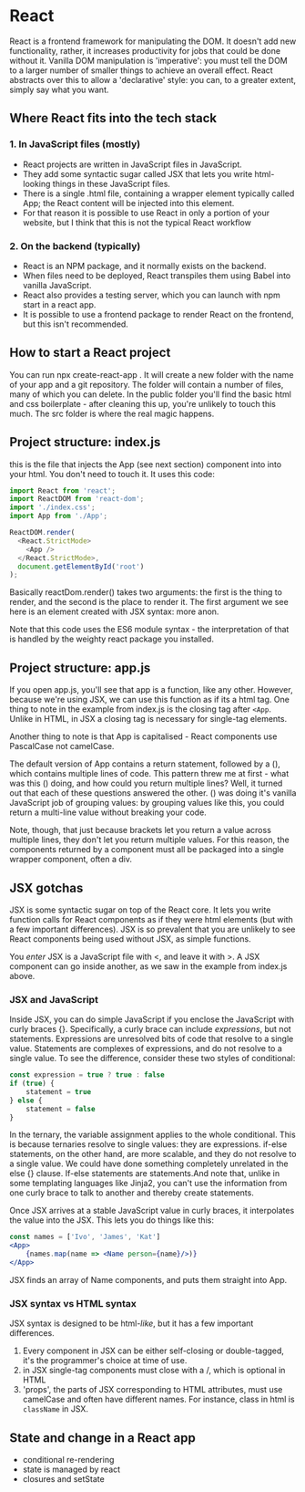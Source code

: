 # React

React is a frontend framework for manipulating the DOM. It doesn't add new functionality, rather, it increases productivity for jobs that could be done without it. Vanilla DOM manipulation is 'imperative': you must tell the DOM to a larger number of smaller things to achieve an overall effect. React abstracts over this to allow a 'declarative' style: you can, to a greater extent, simply say what you want. 

## Where React fits into the tech stack

### 1. In JavaScript files (mostly)
- React projects are written in JavaScript files in JavaScript. 
- They add some syntactic sugar called JSX that lets you write html-looking things in these JavaScript files. 
- There is a single .html file, containing a wrapper element typically called App; the React content will be injected into this element. 
- For that reason it is possible to use React in only a portion of your website, but I think that this is not the typical React workflow


### 2. On the backend (typically)
- React is an NPM package, and it normally exists on the backend. 
- When files need to be deployed, React transpiles them using Babel into vanilla JavaScript. 
- React also provides a testing server, which you can launch with npm start in a react app. 
- It is possible to use a frontend package to render React on the frontend, but this isn't recommended.

## How to start a React project

You can run npx create-react-app <app-name>. It will create a new folder with the name of your app and a git repository. The folder will contain a number of files, many of which you can delete. In the public folder you'll find the basic html and css boilerplate - after cleaning this up, you're unlikely to touch this much. The src folder is where the real magic happens. 

## Project structure: index.js
this is the file that injects the App (see next section) component into into your html. You don't need to touch it. It uses this code:

```javascript
import React from 'react';
import ReactDOM from 'react-dom';
import './index.css';
import App from './App';

ReactDOM.render(
  <React.StrictMode>
    <App />
  </React.StrictMode>,
  document.getElementById('root')
);

```

Basically reactDom.render() takes two arguments: the first is the thing to render, and the second is the place to render it. The first argument we see here is an element created with JSX syntax: more anon.

Note that this code uses the ES6 module syntax - the interpretation of that is handled by the weighty react package you installed. 

## Project structure: app.js
If you open app.js, you'll see that app is a function, like any other. However, because we're using JSX, we can use this function as if its a html tag. One thing to note in the example from index.js is the closing tag after ```<App```. Unlike in HTML, in JSX a closing tag is necessary for single-tag elements.

Another thing to note is that App is capitalised - React components use PascalCase not camelCase. 

The default version of App contains a return statement, followed by a (), which contains multiple lines of code. This pattern threw me at first - what was this () doing, and how could you return multiple lines? Well, it turned out that each of these questions answered the other. () was doing it's vanilla JavaScript job of grouping values: by grouping values like this, you could return a multi-line value without breaking your code.

Note, though, that just because brackets let you return a value across multiple lines, they don't let you return multiple values. For this reason, the components returned by a component must all be packaged into a single wrapper component, often a div. 

## JSX gotchas
JSX is some syntactic sugar on top of the React core. It lets you write function calls for React components as if they were html elements (but with a few important differences). JSX is so prevalent that you are unlikely to see React components being used without JSX, as simple functions.

You _enter_ JSX is a JavaScript file with <, and leave it with >. A JSX component can go inside another, as we saw in the example from index.js above. 

### JSX and JavaScript
Inside JSX, you can do simple JavaScript if you enclose the JavaScript with curly braces {}. Specifically, a curly brace can include _expressions_, but not statements. Expressions are unresolved bits of code that resolve to a single value. Statements are complexes of expressions, and do not resolve to a single value. To see the difference, consider these two styles of conditional:

```javascript
const expression = true ? true : false
if (true) {
    statement = true
} else {
    statement = false
}
```

In the ternary, the variable assignment applies to the whole conditional. This is because ternaries resolve to single values: they are expressions. if-else statements, on the other hand, are more scalable, and they do not resolve to a single value. We could have done something completely unrelated in the else {} clause. If-else statements are statements.And note that, unlike in some templating languages like Jinja2, you can't use the information from one curly brace to talk to another and thereby create statements.

Once JSX arrives at a stable JavaScript value in curly braces, it interpolates the value into the JSX. This lets you do things like this:

```jsx
const names = ['Ivo', 'James', 'Kat']
<App>
    {names.map(name => <Name person={name}/>)}
</App>
```
JSX finds an array of Name components, and puts them straight into App.

### JSX syntax vs HTML syntax
JSX syntax is designed to be html-_like_, but it has a few important differences. 

1. Every component in JSX can be either self-closing or double-tagged, it's the programmer's choice at time of use.
2. in JSX single-tag components must close with a /, which is optional in HTML
3. 'props', the parts of JSX corresponding to HTML attributes, must use camelCase and often have different names. For instance, class in html is `className` in JSX.

## State and change in a React app
- conditional re-rendering
- state is managed by react
- closures and setState